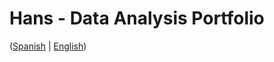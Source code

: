 # Hans - Data Analysis Portfolio 
([Spanish](https://github.com/HansAllTech/Hans_Data_Analysis_Portfolio/blob/main/Proyectos.md#tabla-de-contenido-es--en) | [English](https://github.com/HansAllTech/Hans_Data_Analysis_Portfolio/blob/main/Projects.md#table-of-content-es--en))                                                         
                                                                                                                                                                         
                                                                                         
                                                                                                             
                                                                                          
                                                                    
                                                     
                                                                               
                            
               
      
     
       
  
